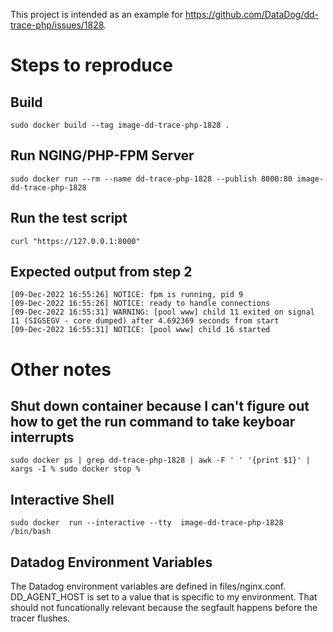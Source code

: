 This project is intended as an example for https://github.com/DataDog/dd-trace-php/issues/1828.

# Steps to reproduce
## Build
```
sudo docker build --tag image-dd-trace-php-1828 .
```

## Run NGING/PHP-FPM Server
```
sudo docker run --rm --name dd-trace-php-1828 --publish 8000:80 image-dd-trace-php-1828
```

## Run the test script
```
curl "https://127.0.0.1:8000"
```

## Expected output from step 2
```
[09-Dec-2022 16:55:26] NOTICE: fpm is running, pid 9
[09-Dec-2022 16:55:26] NOTICE: ready to handle connections
[09-Dec-2022 16:55:31] WARNING: [pool www] child 11 exited on signal 11 (SIGSEGV - core dumped) after 4.692369 seconds from start
[09-Dec-2022 16:55:31] NOTICE: [pool www] child 16 started
```

# Other notes
## Shut down container because I can't figure out how to get the run command to take keyboar interrupts
```
sudo docker ps | grep dd-trace-php-1828 | awk -F ' ' '{print $1}' | xargs -I % sudo docker stop %
```

## Interactive Shell
```
sudo docker  run --interactive --tty  image-dd-trace-php-1828 /bin/bash
```

## Datadog Environment Variables
The Datadog environment variables are defined in files/nginx.conf.
DD_AGENT_HOST is set to a value that is specific to my environment.
That should not funcationally relevant because the segfault happens before the tracer flushes.
